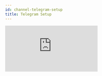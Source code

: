```yaml
---
id: channel-telegram-setup
title: Telegram Setup
---
```

<iframe width={560} height={315} src="https://www.youtube.com/embed/h5Mg8gNp8vk" frameBorder="0" allow="accelerometer; autoplay; encrypted-media; gyroscope; picture-in-picture" allowFullScreen={true} />

<br />

☝️By Bottender, you can begin your first Telegram Bot in 3 mins!!

## Enabling Telegram Channels

To enable Telegram channels, you can start either from new or existing Bottender apps.

### New Bottender Apps

**Create Bottender App** is the best way to start building a new app in Bottender.

To create a project, run:

```sh

npx create-bottender-app my-app

```

Make sure to select the `telegram` option:

![](https://user-images.githubusercontent.com/3382565/67851226-f2b7f200-fb44-11e9-951d-c0050db88ed3.png)

After you go through the steps, `bottender.config.js` and `.env` are generated automatically for further channel settings.

### Existing Bottender Apps

First, you must have a `bottender.config.js` file includes the following settings:

```js

module.exports = {
  channels: {
    telegram: {
      enabled: true,
      path: '/webhooks/telegram',
      accessToken: process.env.TELEGRAM_ACCESS_TOKEN,
    },
  },
};

```

Make sure to set the `channels.telegram.enabled` field to `true`.

By default, the Bottender server listens to the Telegram requests on the `/webhooks/telegram` path. However, you can overwrite the path by assigning the preferred webhook path in the `channels.telegram.path` field.

We highly recommend setting your sensitive config using `process.env`, so you could avoid any credentials get exposed.

## Environment Configuration

Bottender utilizes the [dotenv](https://www.npmjs.com/package/dotenv) package to load your environment variables when developing your app.

To make a Telegram bot work, you must prepare the following environment variable, which you may put into your `.env` file later:

-   Telegram Access Token

### Telegram Access Token

You can get a Telegram bot account and a bot token by sending the `/newbot` command to [@BotFather](https://t.me/BotFather) on Telegram.

<p><img width="800px" src="https://user-images.githubusercontent.com/662387/71246889-9312e180-2352-11ea-97da-9a5adc014fda.png" /></p>

After you get your **Telegram Bot Token**, paste the value into the `TELEGRAM_ACCESS_TOKEN` field in your `.env` file:

```

# .env

TELEGRAM_ACCESS_TOKEN=<Your Telegram Bot Token>

```

For more information, please refer to Telegram's official doc, [BotFather](https://core.telegram.org/bots#6-botfather).

&gt; **Note:** Keep your token secure and store it safely; it can be used by anyone to control your bot. When you have to generate a new access token, you can send `/revoke` to BotFather.

## Webhook

### Set Up Webhook for Development

Before setting the webhook, please make sure you have set your access token correctly in `.env`.

By the following command, Bottender runs a bot server by ngrok, which makes your local bot server accessible from the Internet:

```sh

# in development
npm run dev

```

When you run bottender in development mode, Bottender automatically run up a ngrok client, and then you can get the information of webhook URL from the console like this:

```

App has started
telegram webhook URL: https://42bbf602.ngrok.io/webhooks/telegram
server is running on 5000 port...

```

Then, you can open a new tab in the terminal and finish the webhook setting by the below command:

```sh

npx bottender telegram webhook set

```

Finally, press `Y` to allow Bottender set `ngrok` temporary URL as the webhook. Now you are ready to interact with your bot on Telegram.

### Set Up Webhook for Production

Before setting the webhook, please make sure you have set your access token correctly as the environment variable.

Then, you can run Bottender on your hosting by the following command:

```sh

# in production
npm start

```

By the following command, you can finish the Telegram webhook setting. (If you deployed your bot with the default webhook setting, you webhook for Telegram bot supposed to be `https://example.com/webhooks/telegram` )

```sh

npx bottender telegram webhook set -w https://example.com/webhooks/telegram

```

Now you are ready to interact with your bot on Telegram.
